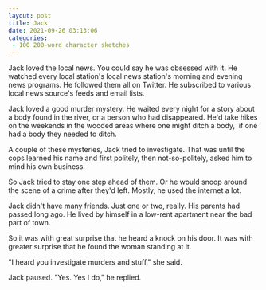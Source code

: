 ```yaml
---
layout: post
title: Jack
date: 2021-09-26 03:13:06
categories:
 - 100 200-word character sketches
---
```


Jack loved the local news. You could say he was obsessed with it. He watched every local station's local news station's morning and evening news programs. He followed them all on Twitter. He subscribed to various local news source's feeds and email lists.

Jack loved a good murder mystery. He waited every night for a story about a body found in the river, or a person who had disappeared. He'd take hikes on the weekends in the wooded areas where one might ditch a body,&nbsp; if one had a body they needed to ditch.

A couple of these mysteries, Jack tried to investigate. That was until the cops learned his name and first politely, then not-so-politely, asked him to mind his own business.

So Jack tried to stay one step ahead of them. Or he would snoop around the scene of a crime after they'd left. Mostly, he used the internet a lot.

Jack didn't have many friends. Just one or two, really. His parents had passed long ago. He lived by himself in a low-rent apartment near the bad part of town.

So it was with great surprise that he heard a knock on his door. It was with greater surprise that he found the woman standing at it.

"I heard you investigate murders and stuff," she said.

Jack paused. "Yes. Yes I do," he replied.
